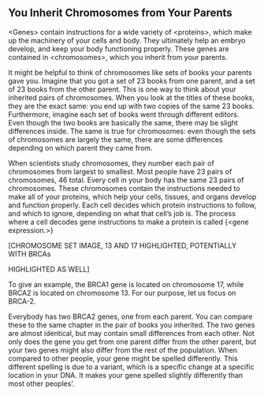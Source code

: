 ## You Inherit Chromosomes from Your Parents

&lt;Genes&gt; contain instructions for a wide variety of &lt;proteins&gt;, which make up the machinery of your cells and body. They ultimately help an embryo develop, and keep your body functioning properly. These genes are contained in &lt;chromosomes&gt;, which you inherit from your parents.

It might be helpful to think of chromosomes like sets of books your parents gave you. Imagine that you got a set of 23 books from one parent, and a set of 23 books from the other parent. This is one way to think about your inherited pairs of chromosomes.  When you look at the titles of these books, they are the exact same: you end up with two copies of the same 23 books. Furthermore, imagine each set of books went through different editors. Even though the two books are basically the same, there may be slight differences inside. The same is true for chromosomes: even though the sets of chromosomes are largely the same, there are some differences depending on which parent they came from.

When scientists study chromosomes, they number each pair of chromosomes from largest to smallest. Most people have 23 pairs of chromosomes, 46 total. Every cell in your body has the same 23 pairs of chromosomes. These chromosomes contain the instructions needed to make all of your proteins, which help your cells, tissues, and organs develop and function properly. Each cell decides which protein instructions to follow, and which to ignore, depending on what that cell’s job is. The process where a cell decodes gene instructions to make a protein is called {&lt;gene expression.&gt;}

\[CHROMOSOME SET IMAGE, 13 AND 17 HIGHLIGHTED, POTENTIALLY WITH BRCAs

HIGHLIGHTED AS WELL\]

To give an example, the BRCA1 gene is located on chromosome 17, while BRCA2 is located on chromosome 13. For our purpose, let us focus on BRCA-2.

Everybody has two BRCA2 genes, one from each parent. You can compare these to the same chapter in the pair of books you inherited. The two genes are almost identical, but may contain small differences from each other. Not only does the gene you get from one parent differ from the other parent, but your two genes might also differ from the rest of the population. When compared to other people, your gene might be spelled differently. This different spelling is due to a variant, which is a specific change at a specific location in your DNA. It makes your gene spelled slightly differently than most other peoples’.

